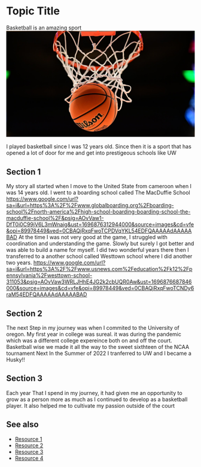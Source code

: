 # Topic Title
Basketball is an amazing sport
<a>
<img src="MBB-WBB_BallHoop.jpg" percentage = "30" />
<a/>

I played basketball since I was 12 years old. Since then it is a sport that has opened a lot of door for me and get into prestigeous schools like UW


## Section 1
My story all started when I move to the United State from cameroon when I was 14 years old. I went to a boarding school called The MacDuffie School
https://www.google.com/url?sa=i&url=https%3A%2F%2Fwww.globalboarding.org%2Fboarding-school%2Fnorth-america%2Fhigh-school-boarding-boarding-school-the-macduffie-school%2F&psig=AOvVaw1-DfT0i0C99jV6L3mWnaig&ust=1696876312944000&source=images&cd=vfe&opi=89978449&ved=0CBAQjRxqFwoTCPDVqYKL54EDFQAAAAAdAAAAABAD
At the time I was not very good at the game, I struggled with coordination and understanding the game. Slowly but surely I got better and was able to build a name for myself.
I did two wonderful years there then I transferred to a another school called Westtown school where I did another two years.
https://www.google.com/url?sa=i&url=https%3A%2F%2Fwww.usnews.com%2Feducation%2Fk12%2Fpennsylvania%2Fwesttown-school-311053&psig=AOvVaw3WRLJHhE4JG2k2cbUQR0Aw&ust=1696876687846000&source=images&cd=vfe&opi=89978449&ved=0CBAQjRxqFwoTCNDy6raM54EDFQAAAAAdAAAAABAD

## Section 2
The next Step in my journey was when I commited to the University of oregon. My first year in college was sureal. it was during the pandemic which was a different college expereince both on and off the court. Basketball wise we made it all the way to the sweet sixthteen of the NCAA tournament
Next In the Summer of 2022 I tranferred to UW and I became a Husky!!

## Section 3
Each year That I spend in my journey, it had given me an opportunity to grow as a person more as much as I continued to develop as a basketball player. It also helped me to cultivate my passion outside of the court

## See also
- [Resource 1](https://macduffie.org/)
- [Resource 2](https://www.westtown.edu/)
- [Resource 3](https://goducks.com/sports/mens-basketball/roster/2020-21)
- [Resource 4](https://gohuskies.com/sports/mens-basketball/roster/franck-kepnang/15171)
